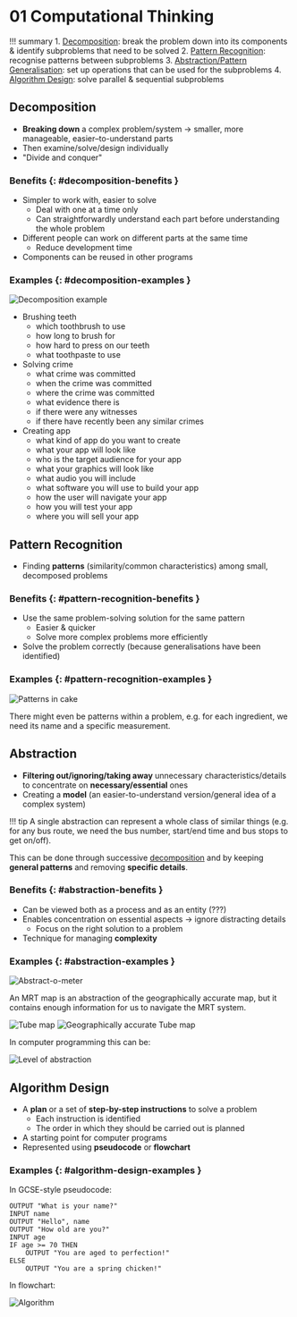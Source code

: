 # 01 Computational Thinking

!!! summary
    1. [Decomposition](#decomposition): break the problem down into its components & identify subproblems that need to be solved
    2. [Pattern Recognition](#pattern-recognition): recognise patterns between subproblems
    3. [Abstraction/Pattern Generalisation](#abstraction): set up operations that can be used for the subproblems
    4. [Algorithm Design](#algorithm-design): solve parallel & sequential subproblems

## Decomposition

- **Breaking down** a complex problem/system -> smaller, more manageable, easier–to-understand parts
- Then examine/solve/design individually
- "Divide and conquer"

### Benefits {: #decomposition-benefits }

- Simpler to work with, easier to solve
    - Deal with one at a time only
    - Can straightforwardly understand each part before understanding the whole problem
- Different people can work on different parts at the same time
    - Reduce development time
- Components can be reused in other programs

### Examples {: #decomposition-examples }

![Decomposition example](https://i.imgur.com/3aWJqDU.jpg)

- Brushing teeth
    - which toothbrush to use
    - how long to brush for
    - how hard to press on our teeth
    - what toothpaste to use
- Solving crime
    - what crime was committed
    - when the crime was committed
    - where the crime was committed
    - what evidence there is
    - if there were any witnesses
    - if there have recently been any similar crimes
- Creating app
    - what kind of app do you want to create
    - what your app will look like
    - who is the target audience for your app
    - what your graphics will look like
    - what audio you will include
    - what software you will use to build your app
    - how the user will navigate your app
    - how you will test your app
    - where you will sell your app

## Pattern Recognition

- Finding **patterns** (similarity/common characteristics) among small, decomposed problems

### Benefits {: #pattern-recognition-benefits }

- Use the same problem-solving solution for the same pattern
    - Easier & quicker
    - Solve more complex problems more efficiently
- Solve the problem correctly (because generalisations have been identified)

### Examples {: #pattern-recognition-examples }

![Patterns in cake](https://i.imgur.com/uXjTsMb.png)

There might even be patterns within a problem, e.g. for each ingredient, we need its name and a specific measurement.

## Abstraction

- **Filtering out/ignoring/taking away** unnecessary characteristics/details to concentrate on **necessary/essential** ones
- Creating a **model** (an easier-to-understand version/general idea of a complex system)

!!! tip
    A single abstraction can represent a whole class of similar things (e.g. for any bus route, we need the bus number, start/end time and bus stops to get on/off).

This can be done through successive [decomposition](#decomposition) and by keeping **general patterns** and removing **specific details**.

### Benefits {: #abstraction-benefits }

- Can be viewed both as a process and as an entity (???)
- Enables concentration on essential aspects -> ignore distracting details
    - Focus on the right solution to a problem
- Technique for managing **complexity**

### Examples {: #abstraction-examples }

![Abstract-o-meter](https://i.imgur.com/jXeQGJg.png)

An MRT map is an abstraction of the geographically accurate map, but it contains enough information for us to navigate the MRT system.

![Tube map](https://i.imgur.com/S7NoSyE.png)
![Geographically accurate Tube map](https://i.imgur.com/KiOMrfR.jpg)

In computer programming this can be:

![Level of abstraction](https://i.imgur.com/OZBbACr.jpg)

## Algorithm Design

- A **plan** or a set of **step-by-step instructions** to solve a problem
    - Each instruction is identified
    - The order in which they should be carried out is planned
- A starting point for computer programs
- Represented using **pseudocode** or **flowchart**

### Examples {: #algorithm-design-examples }

In GCSE-style pseudocode:

```pseudocode
OUTPUT "What is your name?"
INPUT name
OUTPUT "Hello", name
OUTPUT "How old are you?"
INPUT age
IF age >= 70 THEN
    OUTPUT "You are aged to perfection!"
ELSE
    OUTPUT "You are a spring chicken!"
```

In flowchart:

![Algorithm](https://i.imgur.com/2fH0goR.png)

